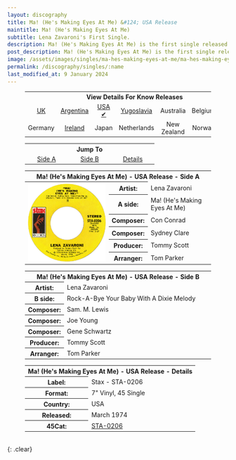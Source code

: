 ```yaml
---
layout: discography
title: Ma! (He's Making Eyes At Me) &#124; USA Release
maintitle: Ma! (He's Making Eyes At Me)
subtitle: Lena Zavaroni's First Single.
description: Ma! (He's Making Eyes At Me) is the first single released by Lena Zavaroni.
post_description: Ma! (He's Making Eyes At Me) is the first single released by Lena Zavaroni.
image: /assets/images/singles/ma-hes-making-eyes-at-me/ma-hes-making-eyes-at-me-usa.jpg
permalink: /discography/singles/:name
last_modified_at: 9 January 2024
---
```


<figure class="fig3">
<table style="text-align:center;">
<tr><th colspan="7">View Details For Know Releases</th></tr>
<tr><td><a href="/discography/singles/1974-01-25-ma-hes-making-eyes-at-me-uk">UK</a></td><td><a href="1974-03-11-ma-hes-making-eyes-at-me-argentina">Argentina</a></td><td><a href="1974-03-ma-hes-making-eyes-at-me-usa">USA &#x2714;</a></td><td><a href="1974-03-ma-hes-making-eyes-at-me-yugoslavia">Yugoslavia</a></td><td>Australia</td><td>Belgium</td><td>France</td></tr>
<tr><td>Germany</td><td><a href="1974-ma-hes-making-eyes-at-me-ireland">Ireland</a></td><td>Japan</td><td>Netherlands</td><td>New Zealand</td><td>Norway</td><td>South Africa</td></tr>
</table>
</figure>

<figure class="fig3">
<table style="text-align:center;">
<tr><th colspan="3">Jump To</th></tr>
<tr><td style="width:20%;"><a href="#infobox1">Side A</a></td><td style="width:20%;"><a href="#infobox2">Side B</a></td><td style="width:20%;"><a href="#infobox3">Details</a></td></tr>
</table>
</figure>

<figure class="fig3">
<table>
<tr id="infobox1"><th colspan="7">Ma! (He's Making Eyes At Me) - USA Release - Side A</th></tr>
<tr>
<th style="width:45%; vertical-align:top;" rowspan="7" class="top"><img src="/assets/images/singles/ma-hes-making-eyes-at-me/ma-hes-making-eyes-at-me-usa.jpg" class="full-width" alt="USA A-Side Label for the Single Ma! (He's Making Eyes At Me) Philips - STA-0206" /></th>
</tr>
<tr><th style="width:15%;">Artist:</th><td>Lena Zavaroni</td></tr>
<tr><th>A side:</th><td>Ma! (He's Making Eyes At Me)</td></tr>
<tr><th>Composer:</th><td>Con Conrad</td></tr>
<tr><th>Composer:</th><td>Sydney Clare</td></tr>
<tr><th>Producer:</th><td>Tommy Scott</td></tr>
<tr><th>Arranger:</th><td>Tom Parker</td></tr>
</table>
</figure>

<figure class="fig3">
<table>
<tr id="infobox2"><th colspan="2">Ma! (He's Making Eyes At Me) - USA Release - Side B</th></tr>
<tr><th style="width:15%;">Artist:</th><td>Lena Zavaroni</td></tr>
<tr><th>B side:</th><td>Rock-A-Bye Your Baby With A Dixie Melody</td></tr>
<tr><th>Composer:</th><td>Sam. M. Lewis</td></tr>
<tr><th>Composer:</th><td>Joe Young</td></tr>
<tr><th>Composer:</th><td>Gene Schwartz</td></tr>
<tr><th>Producer:</th><td>Tommy Scott</td></tr>
<tr><th>Arranger:</th><td>Tom Parker</td></tr>
</table>
</figure>

<figure class="fig3">
<table>
<tr id="infobox3"><th colspan="2">Ma! (He's Making Eyes At Me) - USA Release - Details</th></tr>
<tr><th>Label:</th><td>Stax - STA-0206</td></tr>
<tr><th>Format:</th><td>7" Vinyl, 45 Single</td></tr>
<tr><th>Country:</th><td>USA</td></tr>
<tr><th>Released:</th><td>March 1974</td></tr>
<tr><th>45Cat:</th><td><a class="external-link" href="https://www.45cat.com/record/sta0206">STA-0206</a></td></tr>
</table>
</figure>

<br />{: .clear}

